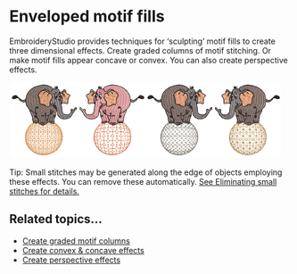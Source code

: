 # Enveloped motif fills

EmbroideryStudio provides techniques for ‘sculpting’ motif fills to create three dimensional effects. Create graded columns of motif stitching. Or make motif fills appear concave or convex. You can also create perspective effects.

![Motif3DWarpSamples.png](assets/Motif3DWarpSamples.png)

Tip: Small stitches may be generated along the edge of objects employing these effects. You can remove these automatically. [See Eliminating small stitches for details.](../../Quality/quality/Eliminating_small_stitches)

## Related topics...

- [Create graded motif columns](Create_graded_motif_columns)
- [Create convex & concave effects](Create_convex_concave_effects)
- [Create perspective effects](Create_perspective_effects)
